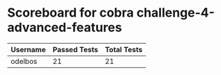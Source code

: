 # Scoreboard for cobra challenge-4-advanced-features

| Username   | Passed Tests | Total Tests |
|------------|--------------|-------------|
| odelbos | 21 | 21 |

